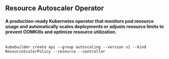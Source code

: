 ## Resource Autoscaler Operator

#### A production-ready Kubernetes operator that monitors pod resource usage and automatically scales deployments or adjusts resource limits to prevent OOMKills and optimize resource utilization.


``` kkubebuilder init --domain baniasadi.io --repo github.com/sanazba/resource-autoscaler-operator

kubebuilder create api --group autoscaling --version v1 --kind ResourceScalerPolicy --resource --controller


